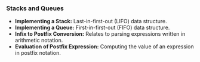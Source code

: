 ### Stacks and Queues

- **Implementing a Stack:** Last-in-first-out (LIFO) data structure.
- **Implementing a Queue:** First-in-first-out (FIFO) data structure.
- **Infix to Postfix Conversion:** Relates to parsing expressions written in arithmetic notation.
- **Evaluation of Postfix Expression:** Computing the value of an expression in postfix notation.